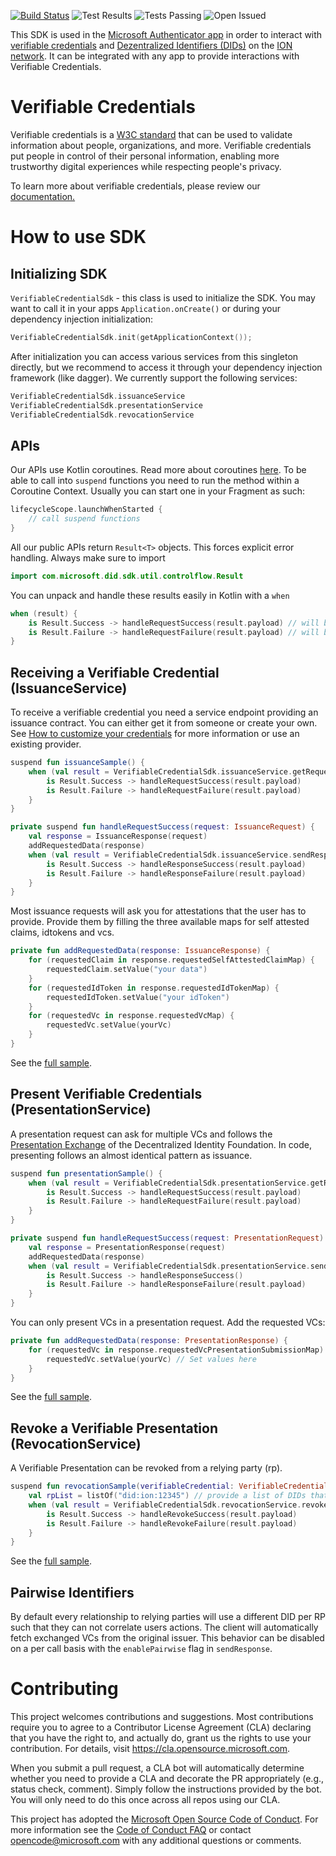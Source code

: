 [![Build Status](https://dev.azure.com/verifiable-credentials/VerifiableCredential/_apis/build/status/microsoft.VerifiableCredential-SDK-Android%20(1)?branchName=master)](https://dev.azure.com/verifiable-credentials/VerifiableCredential/_build/latest?definitionId=3&branchName=master)
![Test Results](https://img.shields.io/azure-devops/coverage/verifiable-credentials/VerifiableCredential/3)
![Tests Passing](https://img.shields.io/azure-devops/tests/verifiable-credentials/VerifiableCredential/3)
![Open Issued](https://img.shields.io/github/issues/microsoft/VerifiableCredential-SDK-Android)

This SDK is used in the [Microsoft Authenticator app](https://www.microsoft.com/en-us/account/authenticator) in order to interact with [verifiable credentials](https://www.w3.org/TR/vc-data-model/) and [Dezentralized Identifiers (DIDs)](https://www.w3.org/TR/did-core/) on the [ION network](https://github.com/decentralized-identity/ion). It can be integrated with any app to provide interactions with Verifiable Credentials.
 
# Verifiable Credentials 
 
Verifiable credentials is a [W3C standard](https://www.w3.org/TR/vc-data-model/) that can be used to validate information about people, organizations, and more. Verifiable credentials put people in control of their personal information, enabling more trustworthy digital experiences while respecting people's privacy. 
 
To learn more about verifiable credentials, please review our [documentation.](https://didproject.azurewebsites.net/docs/verifiable-credentials.html)

# How to use SDK

## Initializing SDK
`VerifiableCredentialSdk` - this class is used to initialize the SDK. You may want to call it in your apps  `Application.onCreate()` or during your dependency injection initialization:
```kotlin
VerifiableCredentialSdk.init(getApplicationContext());
```

After initialization you can access various services from this singleton directly, but we recommend to access it through your dependency injection framework (like dagger). We currently support the following services:

```kotlin
VerifiableCredentialSdk.issuanceService
VerifiableCredentialSdk.presentationService
VerifiableCredentialSdk.revocationService
```

## APIs

Our APIs use Kotlin coroutines. Read more about coroutines [here](https://kotlinlang.org/docs/coroutines-overview.html). To be able to call into `suspend` functions you need to run the method within a Coroutine Context. Usually you can start one in your Fragment as such:

```kotlin
lifecycleScope.launchWhenStarted {
    // call suspend functions
}
```

All our public APIs return `Result<T>` objects. This forces explicit error handling. Always make sure to import  
```kotlin
import com.microsoft.did.sdk.util.controlflow.Result
```

You can unpack and handle these results easily in Kotlin with a `when`

```kotlin
when (result) {
    is Result.Success -> handleRequestSuccess(result.payload) // will be smartcasted into <T>
    is Result.Failure -> handleRequestFailure(result.payload) // will be smartcasted into SdkException
}
```

## Receiving a Verifiable Credential (IssuanceService)

To receive a verifiable credential you need a service endpoint providing an issuance contract. You can either get it from someone or create your own. See [How to customize your credentials](https://docs.microsoft.com/en-us/azure/active-directory/verifiable-credentials/credential-design) for more information or use an existing provider.

```kotlin
suspend fun issuanceSample() {
    when (val result = VerifiableCredentialSdk.issuanceService.getRequest("<issuance request url>")) {
        is Result.Success -> handleRequestSuccess(result.payload)
        is Result.Failure -> handleRequestFailure(result.payload)
    }
}

private suspend fun handleRequestSuccess(request: IssuanceRequest) {
    val response = IssuanceResponse(request)
    addRequestedData(response)
    when (val result = VerifiableCredentialSdk.issuanceService.sendResponse(response)) {
        is Result.Success -> handleResponseSuccess(result.payload)
        is Result.Failure -> handleResponseFailure(result.payload)
    }
}
```

Most issuance requests will ask you for attestations that the user has to provide. Provide them by filling the three available maps for self attested claims, idtokens and vcs.

```kotlin
private fun addRequestedData(response: IssuanceResponse) {
    for (requestedClaim in response.requestedSelfAttestedClaimMap) {
        requestedClaim.setValue("your data") 
    }
    for (requestedIdToken in response.requestedIdTokenMap) {
        requestedIdToken.setValue("your idToken") 
    }
    for (requestedVc in response.requestedVcMap) {
        requestedVc.setValue(yourVc) 
    }
}
```

See the [full sample](https://github.com/microsoft/VerifiableCredential-SDK-Android/blob/master/sdk/src/samples/java/com/microsoft/did/sdk/IssuanceSample.kt).

## Present Verifiable Credentials (PresentationService)

A presentation request can ask for multiple VCs and follows the [Presentation Exchange](https://identity.foundation/presentation-exchange/) of the Decentralized Identity Foundation. In code, presenting follows an almost identical pattern as issuance.

```kotlin
suspend fun presentationSample() {
    when (val result = VerifiableCredentialSdk.presentationService.getRequest("<presentation request url>")) {
        is Result.Success -> handleRequestSuccess(result.payload)
        is Result.Failure -> handleRequestFailure(result.payload)
    }
}

private suspend fun handleRequestSuccess(request: PresentationRequest) {
    val response = PresentationResponse(request)
    addRequestedData(response)
    when (val result = VerifiableCredentialSdk.presentationService.sendResponse(response)) {
        is Result.Success -> handleResponseSuccess()
        is Result.Failure -> handleResponseFailure(result.payload)
    }
}
```

You can only present VCs in a presentation request. Add the requested VCs:

```kotlin
private fun addRequestedData(response: PresentationResponse) {
    for (requestedVc in response.requestedVcPresentationSubmissionMap) {
        requestedVc.setValue(yourVc) // Set values here
    }
}
```

See the [full sample](https://github.com/microsoft/VerifiableCredential-SDK-Android/blob/master/sdk/src/samples/java/com/microsoft/did/sdk/PresentationSample.kt).

## Revoke a Verifiable Presentation (RevocationService)

A Verifiable Presentation can be revoked from a relying party (rp).

```kotlin
suspend fun revocationSample(verifiableCredential: VerifiableCredential) {
    val rpList = listOf("did:ion:12345") // provide a list of DIDs that the VC is revoked from
    when (val result = VerifiableCredentialSdk.revocationService.revokeVerifiablePresentation(verifiableCredential, rpList)) {
        is Result.Success -> handleRevokeSuccess(result.payload)
        is Result.Failure -> handleRevokeFailure(result.payload)
    }
}
```

See the [full sample](https://github.com/microsoft/VerifiableCredential-SDK-Android/blob/master/sdk/src/samples/java/com/microsoft/did/sdk/RevocationSample.kt).

## Pairwise Identifiers

By default every relationship to relying parties will use a different DID per RP such that they can not correlate users actions. The client will automatically fetch exchanged VCs from the original issuer. This behavior can be disabled on a per call basis with the `enablePairwise` flag in `sendResponse`.

# Contributing

This project welcomes contributions and suggestions.  Most contributions require you to agree to a
Contributor License Agreement (CLA) declaring that you have the right to, and actually do, grant us
the rights to use your contribution. For details, visit https://cla.opensource.microsoft.com.

When you submit a pull request, a CLA bot will automatically determine whether you need to provide
a CLA and decorate the PR appropriately (e.g., status check, comment). Simply follow the instructions
provided by the bot. You will only need to do this once across all repos using our CLA.

This project has adopted the [Microsoft Open Source Code of Conduct](https://opensource.microsoft.com/codeofconduct/).
For more information see the [Code of Conduct FAQ](https://opensource.microsoft.com/codeofconduct/faq/) or
contact [opencode@microsoft.com](mailto:opencode@microsoft.com) with any additional questions or comments.
